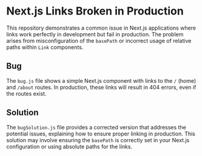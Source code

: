 # Next.js Links Broken in Production

This repository demonstrates a common issue in Next.js applications where links work perfectly in development but fail in production.  The problem arises from misconfiguration of the `basePath` or incorrect usage of relative paths within `Link` components.

## Bug

The `bug.js` file shows a simple Next.js component with links to the `/` (home) and `/about` routes.  In production, these links will result in 404 errors, even if the routes exist.

## Solution

The `bugSolution.js` file provides a corrected version that addresses the potential issues, explaining how to ensure proper linking in production.  This solution may involve ensuring the `basePath` is correctly set in your Next.js configuration or using absolute paths for the links.